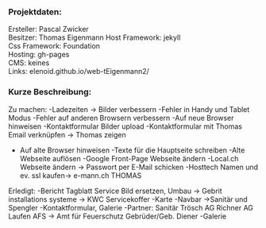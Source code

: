 
### Projektdaten:  
  Ersteller: Pascal Zwicker  
  Besitzer: Thomas Eigenmann
  Host Framework: jekyll  
  Css Framework: Foundation  
  Hosting: gh-pages  
  CMS: keines  
  Links: elenoid.github.io/web-tEigenmann2/

### Kurze Beschreibung:  

Zu machen:
  -Ladezeiten -> Bilder verbessern
  -Fehler in Handy und Tablet Modus
  -Fehler auf anderen Browsern verbessern
  -Auf neue Browser hinweisen
  -Kontaktformular Bilder upload
  -Kontaktformular mit Thomas Email verknüpfen -> Thomas zeigen
  - Auf alte Browser hinweisen
  -Texte für die Hauptseite schreiben
  -Alte Webseite auflösen
  -Google Front-Page Webseite ändern
  -Local.ch Webseite ändern -> Passwort per E-Mail schicken
  -Hosttech Namen und ev. ssl kaufen-> e-mann.ch
  THOMAS

Erledigt:
  -Bericht Tagblatt
  Service Bild ersetzen, Umbau -> Gebrit installations systeme
  -> KWC Servicekoffer
  -Karte
  -Navbar ->Sanitär und Spengler
  -Kontaktformular, Galerie
  -Partner:
  Sanitär Trösch AG
  Richner AG
  Laufen
  AFS -> Amt für Feuerschutz
  Gebrüder/Geb. Diener
  -Galerie
